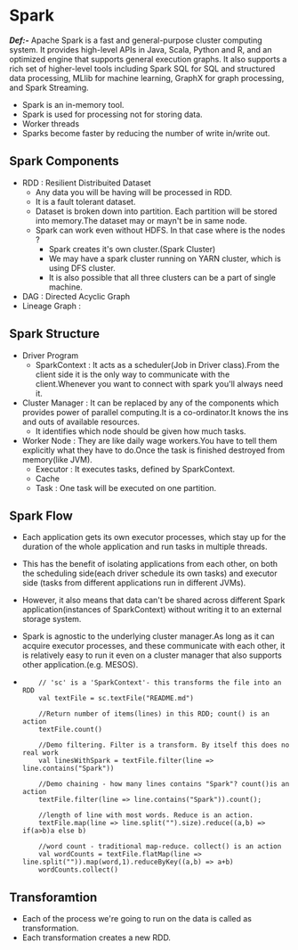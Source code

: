 # Spark

***Def:-*** Apache Spark is a fast and general-purpose cluster computing system. It provides high-level APIs in Java, Scala, Python and R, and an optimized engine that supports general execution graphs. It also supports a rich set of higher-level tools including Spark SQL for SQL and structured data processing, MLlib for machine learning, GraphX for graph processing, and Spark Streaming.

- Spark is an in-memory tool.
- Spark is used for processing not for storing data.
- Worker threads 
- Sparks become faster by reducing the number of write in/write out.

## Spark Components
- RDD : Resilient Distribuited Dataset
	- Any data you will be having will be processed in RDD.
	- It is a fault tolerant dataset.
	- Dataset is broken down into partition. Each partition will be stored into memory.The dataset may or mayn't be in same node.
	- Spark can work even without HDFS. In that case where is the nodes ?
		- Spark creates it's own cluster.(Spark Cluster)
		- We may have a spark cluster running on YARN cluster, which is using DFS cluster.
		- It is also possible that all three clusters can be a part of single machine.
- DAG : Directed Acyclic Graph
- Lineage Graph : 


## Spark Structure

- Driver Program
	- SparkContext : It acts as a scheduler(Job in Driver class).From the client side it is the only way to communicate with the client.Whenever you want to connect with spark you'll always need it.
- Cluster Manager : It can be replaced by any of the components which provides power of parallel computing.It is a co-ordinator.It knows the ins and outs of available resources.
	- It identifies which node should be given how much tasks.
- Worker Node : They are like daily wage workers.You have to tell them explicitly what they have to do.Once the task is finished destroyed from memory(like JVM).
	- Executor : It executes tasks, defined by SparkContext.
	- Cache
	- Task : One task will be executed on one partition.

## Spark Flow
- Each application gets its own executor processes, which stay up for the duration of the whole application and run tasks in multiple threads.
- This has the benefit of isolating applications from each other, on both the scheduling side(each driver schedule its own tasks) and executor side (tasks from different applications run in different JVMs).
- However, it also means that data can't be shared across different Spark application(instances of SparkContext) without writing it to an external storage system.
- Spark is agnostic to the underlying cluster manager.As long as it can acquire executor processes, and these communicate with each other, it is relatively easy to run it even on a cluster manager that also supports other application.(e.g. MESOS).

-
	```
		// 'sc' is a 'SparkContext'- this transforms the file into an RDD
		val textFile = sc.textFile("README.md")
		
		//Return number of items(lines) in this RDD; count() is an action 
		textFile.count()
		
		//Demo filtering. Filter is a transform. By itself this does no real work 
		val linesWithSpark = textFile.filter(line => line.contains("Spark"))
		
		//Demo chaining - how many lines contains "Spark"? count()is an action
		textFile.filter(line => line.contains("Spark")).count();
		
		//length of line with most words. Reduce is an action.
		textFile.map(line => line.split("").size).reduce((a,b) => if(a>b)a else b)
		
		//word count - traditional map-reduce. collect() is an action
		val wordCounts = textFile.flatMap(line => line.split("")).map(word,1).reduceByKey((a,b) => a+b)
		wordCounts.collect()
	```


## Transforamtion
- Each of the process we're going to run on the data is called as transformation.
- Each transformation creates a new RDD.